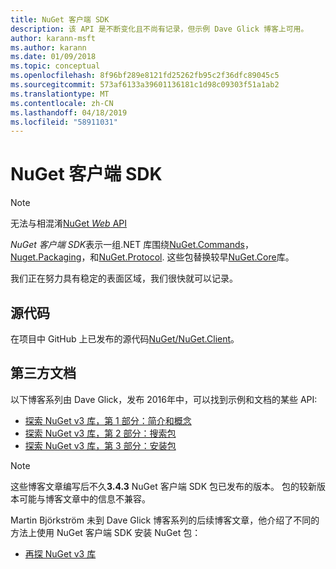 ```yaml
---
title: NuGet 客户端 SDK
description: 该 API 是不断变化且不尚有记录，但示例 Dave Glick 博客上可用。
author: karann-msft
ms.author: karann
ms.date: 01/09/2018
ms.topic: conceptual
ms.openlocfilehash: 8f96bf289e8121fd25262fb95c2f36dfc89045c5
ms.sourcegitcommit: 573af6133a39601136181c1d98c09303f51a1ab2
ms.translationtype: MT
ms.contentlocale: zh-CN
ms.lasthandoff: 04/18/2019
ms.locfileid: "58911031"
---
```

# <a name="nuget-client-sdk"></a>NuGet 客户端 SDK

> [!Note]
> 无法与相混淆[NuGet *Web* API](https://docs.microsoft.com/en-us/nuget/api/overview)

*NuGet 客户端 SDK*表示一组.NET 库围绕[NuGet.Commands](https://www.nuget.org/packages/NuGet.Commands)， [Nuget.Packaging](https://www.nuget.org/packages/NuGet.Packaging)，和[NuGet.Protocol](https://www.nuget.org/packages/NuGet.Protocol). 这些包替换较早[NuGet.Core](https://www.nuget.org/packages/NuGet.Core/)库。

我们正在努力具有稳定的表面区域，我们很快就可以记录。

## <a name="source-code"></a>源代码

在项目中 GitHub 上已发布的源代码[NuGet/NuGet.Client](https://github.com/NuGet/NuGet.Client)。

## <a name="third-party-documentation"></a>第三方文档

以下博客系列由 Dave Glick，发布 2016年中，可以找到示例和文档的某些 API:

- [探索 NuGet v3 库，第 1 部分：简介和概念](http://daveaglick.com/posts/exploring-the-nuget-v3-libraries-part-1)
- [探索 NuGet v3 库，第 2 部分：搜索包](http://daveaglick.com/posts/exploring-the-nuget-v3-libraries-part-2)
- [探索 NuGet v3 库，第 3 部分：安装包](http://daveaglick.com/posts/exploring-the-nuget-v3-libraries-part-3)

> [!Note]
> 这些博客文章编写后不久**3.4.3** NuGet 客户端 SDK 包已发布的版本。
> 包的较新版本可能与博客文章中的信息不兼容。

Martin Björkström 未到 Dave Glick 博客系列的后续博客文章，他介绍了不同的方法上使用 NuGet 客户端 SDK 安装 NuGet 包：

- [再探 NuGet v3 库](https://martinbjorkstrom.com/posts/2018-09-19-revisiting-nuget-client-libraries)
